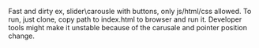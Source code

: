 Fast and dirty ex, slider\carousle with buttons, only js/html/css allowed.
To run, just clone, copy path to index.html to browser and run it.
Developer tools might make it unstable because of the carusale and pointer position change.
